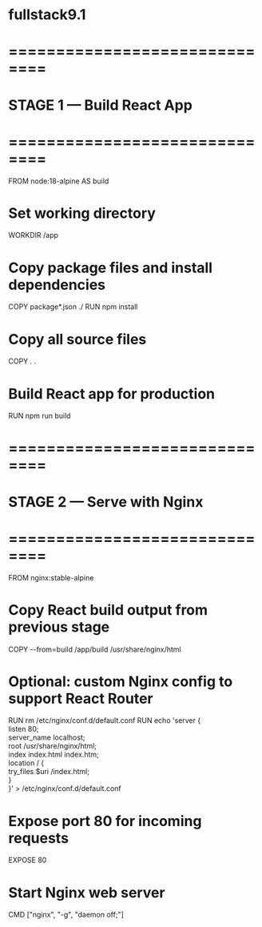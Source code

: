 # fullstack9.1
# ==============================
# STAGE 1 — Build React App
# ==============================
FROM node:18-alpine AS build

# Set working directory
WORKDIR /app

# Copy package files and install dependencies
COPY package*.json ./
RUN npm install

# Copy all source files
COPY . .

# Build React app for production
RUN npm run build

# ==============================
# STAGE 2 — Serve with Nginx
# ==============================
FROM nginx:stable-alpine

# Copy React build output from previous stage
COPY --from=build /app/build /usr/share/nginx/html

# Optional: custom Nginx config to support React Router
RUN rm /etc/nginx/conf.d/default.conf
RUN echo 'server { \
    listen 80; \
    server_name localhost; \
    root /usr/share/nginx/html; \
    index index.html index.htm; \
    location / { \
        try_files $uri /index.html; \
    } \
}' > /etc/nginx/conf.d/default.conf

# Expose port 80 for incoming requests
EXPOSE 80

# Start Nginx web server
CMD ["nginx", "-g", "daemon off;"]
